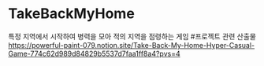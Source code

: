 # TakeBackMyHome
 특정 지역에서 시작하여 병력을 모아 적의 지역을 점령하는 게임
#프로젝트 관련 산출물
https://powerful-paint-079.notion.site/Take-Back-My-Home-Hyper-Casual-Game-774c62d989d84829b5537d7faa1ff8a4?pvs=4
